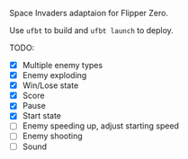Space Invaders adaptaion for Flipper Zero.

Use `ufbt` to build and `ufbt launch` to deploy.

TODO:

 - [x] Multiple enemy types
 - [x] Enemy exploding
 - [x] Win/Lose state
 - [x] Score
 - [x] Pause
 - [x] Start state
 - [ ] Enemy speeding up, adjust starting speed  
 - [ ] Enemy shooting
 - [ ] Sound
